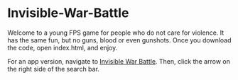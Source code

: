 # Invisible-War-Battle
Welcome to a young FPS game for people who do not care for violence. It has the same fun, but no guns, blood or even gunshots.
Once you download the code, open index.html, and enjoy.

For an app version, navigate to [Invisible War Battle](https://invisible-war-battle.the-paperpaper.repl.co/). Then, click the arrow on the right side of the search bar.

